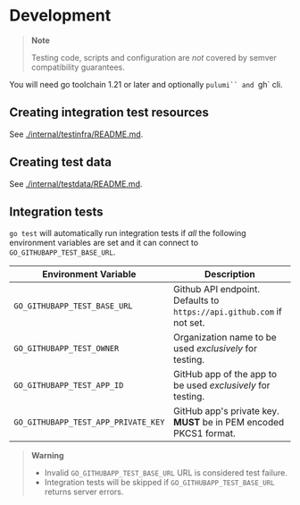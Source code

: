 # Development

> **Note**
>
> Testing code, scripts and configuration are _not_ covered by semver compatibility guarantees.

You will need go toolchain 1.21 or later and optionally `pulumi`` and `gh` cli.

## Creating integration test resources

See [./internal/testinfra/README.md](./internal/testinfra/README.md).

## Creating test data

See [./internal/testdata/README.md](./internal/testdata/README.md).

## Integration tests

`go test` will automatically run integration tests if _all_ the following environment variables are set and it can connect to `GO_GITHUBAPP_TEST_BASE_URL`.

| Environment Variable |  Description |
| ---|---
| `GO_GITHUBAPP_TEST_BASE_URL` | Github API endpoint. Defaults to `https://api.github.com` if not set.
| `GO_GITHUBAPP_TEST_OWNER` | Organization name to be used _exclusively_ for testing.
| `GO_GITHUBAPP_TEST_APP_ID` | GitHub app of the app to be used _exclusively_ for testing.
| `GO_GITHUBAPP_TEST_APP_PRIVATE_KEY` | GitHub app's private key. __MUST__ be in PEM encoded PKCS1 format.

> **Warning**
>
> - Invalid `GO_GITHUBAPP_TEST_BASE_URL` URL is considered test failure.
> - Integration tests will be skipped if `GO_GITHUBAPP_TEST_BASE_URL` returns server errors.

